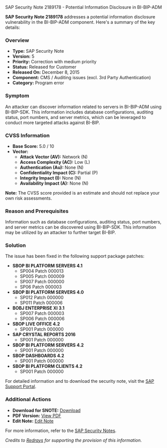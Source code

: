SAP Security Note 2189178 - Potential Information Disclosure in BI-BIP-ADM

**SAP Security Note 2189178** addresses a potential information disclosure vulnerability in the BI-BIP-ADM component. Here's a summary of the key details:

### **Overview**
- **Type:** SAP Security Note
- **Version:** 5
- **Priority:** Correction with medium priority
- **Status:** Released for Customer
- **Released On:** December 8, 2015
- **Component:** CMS / Auditing issues (excl. 3rd Party Authentication)
- **Category:** Program error

### **Symptom**
An attacker can discover information related to servers in BI-BIP-ADM using BI-BIP-SDK. This information includes database configurations, auditing status, port numbers, and server metrics, which can be leveraged to conduct more targeted attacks against BI-BIP.

### **CVSS Information**
- **Base Score:** 5.0 / 10
- **Vector:** 
  - **Attack Vector (AV):** Network (N)
  - **Access Complexity (AC):** Low (L)
  - **Authentication (Au):** None (N)
  - **Confidentiality Impact (C):** Partial (P)
  - **Integrity Impact (I):** None (N)
  - **Availability Impact (A):** None (N)

**Note:** The CVSS score provided is an estimate and should not replace your own risk assessments.

### **Reason and Prerequisites**
Information such as database configurations, auditing status, port numbers, and server metrics can be discovered using BI-BIP-SDK. This information may be utilized by an attacker to further target BI-BIP.

### **Solution**
The issue has been fixed in the following support package patches:

- **SBOP BI PLATFORM SERVERS 4.1**
  - SP004 Patch 000013
  - SP005 Patch 000009
  - SP007 Patch 000000
  - SP06 Patch 000003
- **SBOP BI PLATFORM SERVERS 4.0**
  - SP012 Patch 000000
  - SP011 Patch 000006
- **BOBJ ENTERPRISE XI 3.1**
  - SP007 Patch 000003
  - SP006 Patch 000006
- **SBOP LIVE OFFICE 4.2**
  - SP001 Patch 000000
- **SAP CRYSTAL REPORTS 2016**
  - SP001 Patch 000000
- **SBOP BI PLATFORM SERVERS 4.2**
  - SP001 Patch 000000
- **SBOP DASHBOARDS 4.2**
  - SP001 Patch 000000
- **SBOP BI PLATFORM CLIENTS 4.2**
  - SP001 Patch 000000

For detailed information and to download the security note, visit the [SAP Support Portal](https://me.sap.com/notes/2189178).

### **Additional Actions**
- **Download for SNOTE:** [Download](https://notesdownloads.sap.com/note/0040000018120412017)
- **PDF Version:** [View PDF](https://userapps.support.sap.com/sap/support/sfm/notes/print/0002189178?language=en-US&token=3B28014804FF4E178D53F5C0425C1026)
- **Edit Note:** [Edit Note](https://me.sap.com/sap/support/notes/edit/0002189178)

For more information, refer to the [SAP Security Notes](https://me.sap.com/securitynotes).

*Credits to [Redrays](https://redrays.io) for supporting the provision of this information.*